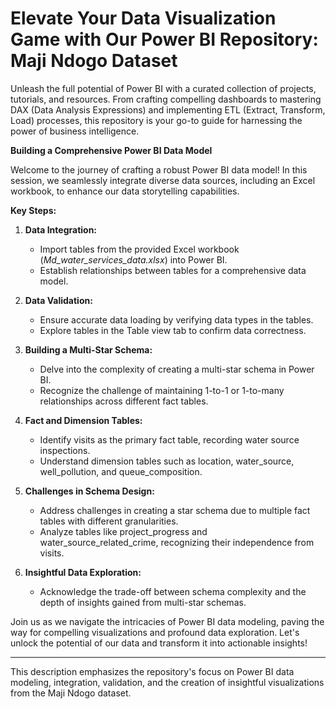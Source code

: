 # Elevate Your Data Visualization Game with Our Power BI Repository: Maji Ndogo Dataset

Unleash the full potential of Power BI with a curated collection of projects, tutorials, and resources. From crafting compelling dashboards to mastering DAX (Data Analysis Expressions) and implementing ETL (Extract, Transform, Load) processes, this repository is your go-to guide for harnessing the power of business intelligence.

**Building a Comprehensive Power BI Data Model**

Welcome to the journey of crafting a robust Power BI data model! In this session, we seamlessly integrate diverse data sources, including an Excel workbook, to enhance our data storytelling capabilities.

**Key Steps:**

1. **Data Integration:**
   - Import tables from the provided Excel workbook (*Md_water_services_data.xlsx*) into Power BI.
   - Establish relationships between tables for a comprehensive data model.

2. **Data Validation:**
   - Ensure accurate data loading by verifying data types in the tables.
   - Explore tables in the Table view tab to confirm data correctness.

3. **Building a Multi-Star Schema:**
   - Delve into the complexity of creating a multi-star schema in Power BI.
   - Recognize the challenge of maintaining 1-to-1 or 1-to-many relationships across different fact tables.

4. **Fact and Dimension Tables:**
   - Identify visits as the primary fact table, recording water source inspections.
   - Understand dimension tables such as location, water_source, well_pollution, and queue_composition.

5. **Challenges in Schema Design:**
   - Address challenges in creating a star schema due to multiple fact tables with different granularities.
   - Analyze tables like project_progress and water_source_related_crime, recognizing their independence from visits.

6. **Insightful Data Exploration:**
   - Acknowledge the trade-off between schema complexity and the depth of insights gained from multi-star schemas.

Join us as we navigate the intricacies of Power BI data modeling, paving the way for compelling visualizations and profound data exploration. Let's unlock the potential of our data and transform it into actionable insights!

--- 

This description emphasizes the repository's focus on Power BI data modeling, integration, validation, and the creation of insightful visualizations from the Maji Ndogo dataset.
